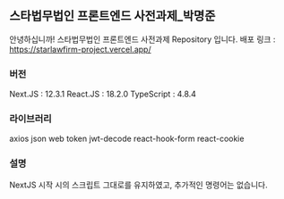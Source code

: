 ## 스타법무법인 프론트엔드 사전과제\_박명준

안녕하십니까! 스타법무법인 프론트엔드 사전과제 Repository 입니다.
배포 링크 : https://starlawfirm-project.vercel.app/

### 버전

Next.JS : 12.3.1
React.JS : 18.2.0
TypeScript : 4.8.4

### 라이브러리

axios
json web token
jwt-decode
react-hook-form
react-cookie

### 설명

NextJS 시작 시의 스크립트 그대로를 유지하였고, 추가적인 명령어는 없습니다.
